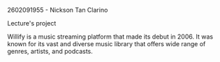 2602091955 - Nickson Tan Clarino

Lecture's project

Willify is a music streaming platform that made its debut in 2006. It was known for its vast and diverse music library that offers wide range of genres, artists, and podcasts.
